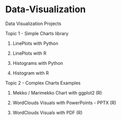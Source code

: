 # Data-Visualization 
Data Visualization Projects

Topic 1 - Simple Charts library

1) LinePlots with Python

2) LinePlots with R

3) Histograms with Python

4) Histogram with R

Topic 2 - Complex Charts Examples 

1) Mekko / Marimekko Chart with ggplot2 (R)

2) WordClouds Visuals with PowerPoints - PPTX (R)

3) WordClouds Visuals with PDF (R)
